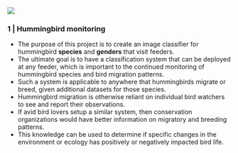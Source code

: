 ![](https://i.imgur.com/icqghBp.png)

### 1 | Hummingbird monitoring

- The purpose of this project is to create an image classifier for hummingbird **species** and **genders** that visit feeders. 
- The ultimate goal is to have a classification system that can be deployed at any feeder, which is important to the continued monitoring of hummingbird species and bird  migration patterns. 
- Such a system is applicable to anywhere that hummingbirds migrate or breed, given additional datasets for those species.
- Hummingbird migration is otherwise reliant on individual bird watchers to see and report their observations. 
- If avid bird lovers setup a similar system, then conservation organizations would have better information on migratory and breeding patterns. 
- This knowledge can be used to determine if specific changes in the environment or ecology has positively or negatively impacted bird life.
